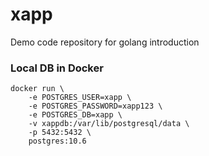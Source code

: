 # xapp
Demo code repository for golang introduction

### Local DB in Docker

    docker run \
    	-e POSTGRES_USER=xapp \
    	-e POSTGRES_PASSWORD=xapp123 \
    	-e POSTGRES_DB=xapp \
    	-v xappdb:/var/lib/postgresql/data \
    	-p 5432:5432 \
    	postgres:10.6